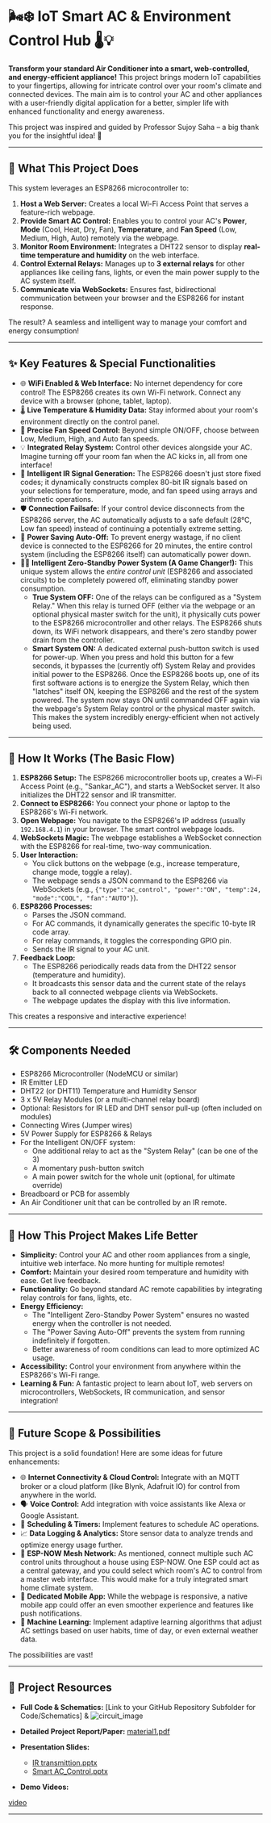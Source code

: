 # 🌬️❄️ IoT Smart AC & Environment Control Hub 🌡️💡

**Transform your standard Air Conditioner into a smart, web-controlled, and energy-efficient appliance!** This project brings modern IoT capabilities to your fingertips, allowing for intricate control over your room's climate and connected devices. The main aim is to control your AC and other appliances with a user-friendly digital application for a better, simpler life with enhanced functionality and energy awareness.

This project was inspired and guided by Professor Sujoy Saha – a big thank you for the insightful idea! 🙏

---

## 🌟 What This Project Does

This system leverages an ESP8266 microcontroller to:

1.  **Host a Web Server:** Creates a local Wi-Fi Access Point that serves a feature-rich webpage.
2.  **Provide Smart AC Control:** Enables you to control your AC's **Power**, **Mode** (Cool, Heat, Dry, Fan), **Temperature**, and **Fan Speed** (Low, Medium, High, Auto) remotely via the webpage.
3.  **Monitor Room Environment:** Integrates a DHT22 sensor to display **real-time temperature and humidity** on the web interface.
4.  **Control External Relays:** Manages up to **3 external relays** for other appliances like ceiling fans, lights, or even the main power supply to the AC system itself.
5.  **Communicate via WebSockets:** Ensures fast, bidirectional communication between your browser and the ESP8266 for instant response.

The result? A seamless and intelligent way to manage your comfort and energy consumption!

---

## ✨ Key Features & Special Functionalities

*   🌐 **WiFi Enabled & Web Interface:** No internet dependency for core control! The ESP8266 creates its own Wi-Fi network. Connect any device with a browser (phone, tablet, laptop).
*   🌡️ **Live Temperature & Humidity Data:** Stay informed about your room's environment directly on the control panel.
*   💨 **Precise Fan Speed Control:** Beyond simple ON/OFF, choose between Low, Medium, High, and Auto fan speeds.
*   💡 **Integrated Relay System:** Control other devices alongside your AC. Imagine turning off your room fan when the AC kicks in, all from one interface!
*   🧠 **Intelligent IR Signal Generation:** The ESP8266 doesn't just store fixed codes; it dynamically constructs complex 80-bit IR signals based on your selections for temperature, mode, and fan speed using arrays and arithmetic operations.
*   🛡️ **Connection Failsafe:** If your control device disconnects from the ESP8266 server, the AC automatically adjusts to a safe default (28°C, Low fan speed) instead of continuing a potentially extreme setting.
*   🔋 **Power Saving Auto-Off:** To prevent energy wastage, if no client device is connected to the ESP8266 for 20 minutes, the entire control system (including the ESP8266 itself) can automatically power down.
*   🛑💡 **Intelligent Zero-Standby Power System (A Game Changer!):**
    This unique system allows the *entire control unit* (ESP8266 and associated circuits) to be completely powered off, eliminating standby power consumption.
    *   **True System OFF:** One of the relays can be configured as a "System Relay." When this relay is turned OFF (either via the webpage or an optional physical master switch for the unit), it physically cuts power to the ESP8266 microcontroller and other relays. The ESP8266 shuts down, its WiFi network disappears, and there's zero standby power drain from the controller.
    *   **Smart System ON:** A dedicated external push-button switch is used for power-up. When you press and hold this button for a few seconds, it bypasses the (currently off) System Relay and provides initial power to the ESP8266. Once the ESP8266 boots up, one of its first software actions is to energize the System Relay, which then "latches" itself ON, keeping the ESP8266 and the rest of the system powered. The system now stays ON until commanded OFF again via the webpage's System Relay control or the physical master switch.
    This makes the system incredibly energy-efficient when not actively being used.

---

## 🤔 How It Works (The Basic Flow)

1.  **ESP8266 Setup:** The ESP8266 microcontroller boots up, creates a Wi-Fi Access Point (e.g., "Sankar_AC"), and starts a WebSocket server. It also initializes the DHT22 sensor and IR transmitter.
2.  **Connect to ESP8266:** You connect your phone or laptop to the ESP8266's Wi-Fi network.
3.  **Open Webpage:** You navigate to the ESP8266's IP address (usually `192.168.4.1`) in your browser. The smart control webpage loads.
4.  **WebSockets Magic:** The webpage establishes a WebSocket connection with the ESP8266 for real-time, two-way communication.
5.  **User Interaction:**
    *   You click buttons on the webpage (e.g., increase temperature, change mode, toggle a relay).
    *   The webpage sends a JSON command to the ESP8266 via WebSockets (e.g., `{"type":"ac_control", "power":"ON", "temp":24, "mode":"COOL", "fan":"AUTO"}`).
6.  **ESP8266 Processes:**
    *   Parses the JSON command.
    *   For AC commands, it dynamically generates the specific 10-byte IR code array.
    *   For relay commands, it toggles the corresponding GPIO pin.
    *   Sends the IR signal to your AC unit.
7.  **Feedback Loop:**
    *   The ESP8266 periodically reads data from the DHT22 sensor (temperature and humidity).
    *   It broadcasts this sensor data and the current state of the relays back to all connected webpage clients via WebSockets.
    *   The webpage updates the display with this live information.

This creates a responsive and interactive experience!

---

## 🛠️ Components Needed

*   ESP8266 Microcontroller (NodeMCU or similar)
*   IR Emitter LED
*   DHT22 (or DHT11) Temperature and Humidity Sensor
*   3 x 5V Relay Modules (or a multi-channel relay board)
*   Optional: Resistors for IR LED and DHT sensor pull-up (often included on modules)
*   Connecting Wires (Jumper wires)
*   5V Power Supply for ESP8266 & Relays
*   For the Intelligent ON/OFF system:
    *   One additional relay to act as the "System Relay" (can be one of the 3)
    *   A momentary push-button switch
    *   A main power switch for the whole unit (optional, for ultimate override)
*   Breadboard or PCB for assembly
*   An Air Conditioner unit that can be controlled by an IR remote.

---

## 🚀 How This Project Makes Life Better

*   **Simplicity:** Control your AC and other room appliances from a single, intuitive web interface. No more hunting for multiple remotes!
*   **Comfort:** Maintain your desired room temperature and humidity with ease. Get live feedback.
*   **Functionality:** Go beyond standard AC remote capabilities by integrating relay controls for fans, lights, etc.
*   **Energy Efficiency:**
    *   The "Intelligent Zero-Standby Power System" ensures no wasted energy when the controller is not needed.
    *   The "Power Saving Auto-Off" prevents the system from running indefinitely if forgotten.
    *   Better awareness of room conditions can lead to more optimized AC usage.
*   **Accessibility:** Control your environment from anywhere within the ESP8266's Wi-Fi range.
*   **Learning & Fun:** A fantastic project to learn about IoT, web servers on microcontrollers, WebSockets, IR communication, and sensor integration!

---

## 🔮 Future Scope & Possibilities

This project is a solid foundation! Here are some ideas for future enhancements:
*   🌐 **Internet Connectivity & Cloud Control:** Integrate with an MQTT broker or a cloud platform (like Blynk, Adafruit IO) for control from anywhere in the world.
*   🗣️ **Voice Control:** Add integration with voice assistants like Alexa or Google Assistant.
*   📅 **Scheduling & Timers:** Implement features to schedule AC operations.
*   📈 **Data Logging & Analytics:** Store sensor data to analyze trends and optimize energy usage further.
*   🤝 **ESP-NOW Mesh Network:** As mentioned, connect multiple such AC control units throughout a house using ESP-NOW. One ESP could act as a central gateway, and you could select which room's AC to control from a master web interface. This would make for a truly integrated smart home climate system.
*   📱 **Dedicated Mobile App:** While the webpage is responsive, a native mobile app could offer an even smoother experience and features like push notifications.
*   🤖 **Machine Learning:** Implement adaptive learning algorithms that adjust AC settings based on user habits, time of day, or even external weather data.

The possibilities are vast!

---


## 🔗 Project Resources

*   **Full Code & Schematics:** [Link to your GitHub Repository Subfolder for Code/Schematics] & ![circuit_image](https://github.com/user-attachments/assets/8a812a8d-a28b-4642-ac76-0d5d94868d42)

*   **Detailed Project Report/Paper:** [material1.pdf](https://github.com/user-attachments/files/20643032/DOC-20250502-WA0001.pdf)

*   **Presentation Slides:**
    *   [IR transmittion.pptx](https://www.canva.com/design/DAGnVhXs62Q/2NHqA2JfdP1UOHdX5hrqKg/view?utm_content=DAGnVhXs62Q&utm_campaign=designshare&utm_medium=link2&utm_source=uniquelinks&utlId=hf17434719f)
    *   [Smart AC_Control.pptx](https://www.canva.com/design/DAGnVhXs62Q/2NHqA2JfdP1UOHdX5hrqKg/view?utm_content=DAGnVhXs62Q&utm_campaign=designshare&utm_medium=link2&utm_source=uniquelinks&utlId=hf17434719f)

*   **Demo Videos:** 

[video](https://github.com/user-attachments/assets/e5e2d6fb-7ea1-4b2c-b6ab-66b0ab794171
)


---



